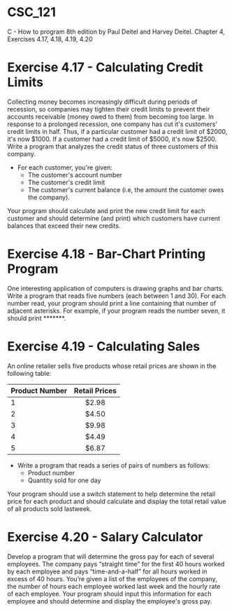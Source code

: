 # CSC_121
C - How to program 8th edition by Paul Deitel and Harvey Deitel. Chapter 4, Exercises 4.17, 4.18, 4.19, 4.20

# Exercise 4.17 - Calculating Credit Limits
Collecting money becomes increasingly difficult during periods of recession, so companies may tighten their credit limits to prevent their accounts receivable (money owed to them) from becoming too large. In response to a prolonged recession, one company has cut it's customers' credit limits in half. Thus, if a particular customer had a credit limit of $2000, it's now $1000. If a customer had a credit limit of $5000, it's now $2500. Write a program that analyzes the credit status of three customers of this company. 

- For each customer, you're given:
    - The customer's account number
    - The customer's credit limit
    - The customer's current balance (i.e, the amount the customer owes the company).
 
 Your program should calculate and print the new credit limit for each customer and should determine (and print) which customers have current balances that exceed their new credits.

# Exercise 4.18 - Bar-Chart Printing Program
One interesting application of computers is drawing graphs and bar charts. Write a program that reads five numbers (each between 1 and 30). For each number read, your program should print a line containing that number of adjacent asterisks. For example, if your program reads the number seven, it should print *******.

# Exercise 4.19 - Calculating Sales
An online retailer sells five products whose retail prices are shown in the following table:

| Product Number| Retail Prices |
| :------------ |:-------------:| 
| 1             | $2.98         |
| 2             | $4.50         |  
| 3             | $9.98         | 
| 4             | $4.49         |
| 5             | $6.87         |

- Write a program that reads a series of pairs of numbers as follows:
    - Product number
    - Quantity sold for one day
    
Your program should use a switch statement to help determine the retail price for each product and should calculate and display the total retail value of all products sold lastweek.

# Exercise 4.20 - Salary Calculator
Develop a program that will determine the gross pay for each of several employees. The company pays “straight time” for the first 40 hours worked by each employee and pays “time-and-a-half” for all hours worked in excess of 40 hours. You’re given a list of the employees of the company, the number of hours each employee worked last week and the hourly rate of each employee. Your program should input this information for each employee and should determine and display the employee's gross pay.

